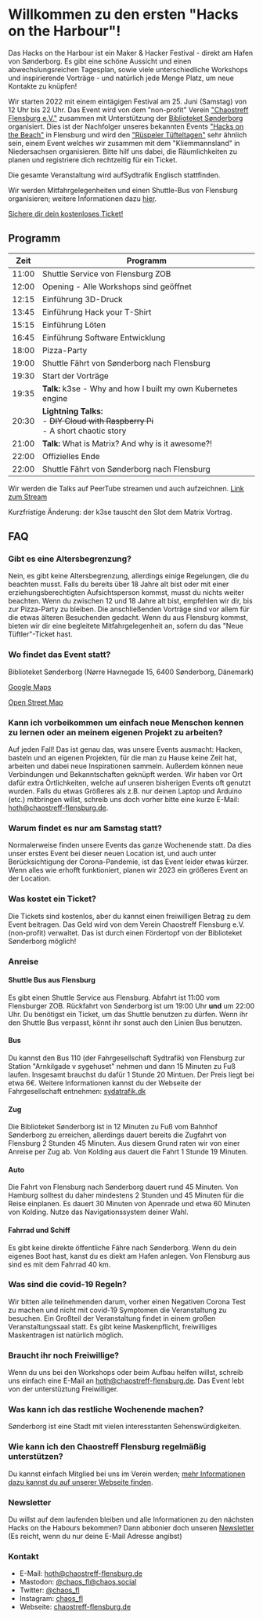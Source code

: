 # Willkommen zu den ersten "Hacks on the Harbour"!

Das Hacks on the Harbour ist ein Maker & Hacker Festival - direkt am Hafen von Sønderborg. Es gibt eine schöne Aussicht und einen abwechslungsreichen Tagesplan, sowie viele unterschiedliche Workshops und inspirierende Vorträge - und natürlich jede Menge Platz, um neue Kontakte zu knüpfen!

Wir starten 2022 mit einem eintägigen Festival am 25. Juni (Samstag) von 12 Uhr bis 22 Uhr. Das Event wird von dem "non-profit" Verein ["Chaostreff Flensburg e.V."](https://chaostreff-flensburg.de/) zusammen mit Unterstützung der [Biblioteket Sønderborg](https://biblioteket.sonderborg.dk/) organisiert. Dies ist der Nachfolger unseres bekannten Events ["Hacks on the Beach"](https://chaostreff-flensburg.de/2021/hacks-on-the-beach-2022/) in Flensburg und wird den ["Rüspeler Tüfteltagen"](https://www.ruetueta.de/) sehr ähnlich sein, einem Event welches wir zusammen mit dem "Kliemmannsland" in Niedersachsen organisieren.
Bitte hilf uns dabei, die Räumlichkeiten zu planen und registriere dich rechtzeitig für ein Ticket.

Die gesamte Veranstaltung wird aufSydtrafik Englisch stattfinden.

Wir werden Mitfahrgelegenheiten und einen Shuttle-Bus von Flensburg organisieren; weitere Informationen dazu [hier](#shuttle-bus-aus-flensburg).

[Sichere dir dein kostenloses Ticket!](https://tickets.chaostreff-flensburg.de/ctfl/hoth2022/)

## Programm

| Zeit  | Programm                               |
|-------|----------------------------------------|
| 11:00 | Shuttle Service von Flensburg  ZOB        |
| 12:00 | Opening - Alle Workshops sind geöffnet |
| 12:15 | Einführung 3D-Druck                    |
| 13:45 | Einführung Hack your T-Shirt           |
| 15:15 | Einführung Löten                       |
| 16:45 | Einführung Software Entwicklung        |
| 18:00 | Pizza-Party                            |
| 19:00 | Shuttle Fährt von Sønderborg nach Flensburg  |
| 19:30 | Start der Vorträge                     |
| 19:35 | **Talk:** k3se - Why and how I built my own Kubernetes engine  |
| 20:30 | **Lightning Talks:** <br/> -  ~~DIY Cloud with Raspberry Pi~~ <br/> - A short chaotic story |Talk
| 21:00 | **Talk:** What is Matrix? And why is it awesome?! |
| 22:00 | Offizielles Ende                       |
| 22:00 | Shuttle Fährt von Sønderborg nach Flensburg  |

Wir werden die Talks auf PeerTube streamen und auch aufzeichnen. [Link zum Stream](https://video.cybre.town/videos/watch/a38418e6-a56a-40aa-b677-4dd988b7d7cf)

Kurzfristige Änderung: der k3se tauscht den Slot dem Matrix Vortrag.

## FAQ

### Gibt es eine Altersbegrenzung?

Nein, es gibt keine Altersbegrenzung, allerdings einige Regelungen, die du beachten musst. Falls du bereits über 18 Jahre alt bist oder mit einer erziehungsberechtigten Aufsichtsperson kommst, musst du nichts weiter beachten.
Wenn du zwischen 12 und 18 Jahre alt bist, empfehlen wir dir, bis zur Pizza-Party zu bleiben. Die anschließenden Vorträge sind vor allem für die etwas älteren Besuchenden gedacht.
Wenn du aus Flensburg kommst, bieten wir dir eine begleitete Mitfahrgelegenheit an, sofern du das "Neue Tüftler"-Ticket hast.

### Wo findet das Event statt?

Biblioteket Sønderborg (Nørre Havnegade 15, 6400 Sønderborg, Dänemark)

[Google Maps](https://www.google.com/maps/place/N%C3%B8rre+Havnegade+15,+6400+S%C3%B8nderborg,+D%C3%A4nemark/@54.9133221,9.7838224,17.85z/data=!4m5!3m4!1s0x47b339db9015343d:0xc01e3eb448417c18!8m2!3d54.9129337!4d9.7841914?hl=de)

[Open Street Map](https://www.openstreetmap.org/node/313714920)

### Kann ich vorbeikommen um einfach neue Menschen kennen zu lernen oder an meinem eigenen Projekt zu arbeiten?

Auf jeden Fall! Das ist genau das, was unsere Events ausmacht: Hacken, basteln und an eigenen Projekten, für die man zu Hause keine Zeit hat, arbeiten und dabei neue Inspirationen sammeln. Außerdem können neue Verbindungen und Bekanntschaften geknüpft werden. Wir haben vor Ort dafür extra Örtlichkeiten, welche auf unseren bisherigen Events oft genutzt wurden. Falls du etwas Größeres als z.B. nur deinen Laptop und Arduino (etc.) mitbringen willst, schreib uns doch vorher bitte eine kurze E-Mail: hoth@chaostreff-flensburg.de.

### Warum findet es nur am Samstag statt?

Normalerweise finden unsere Events das ganze Wochenende statt. Da dies unser erstes Event bei dieser neuen Location ist, und auch unter Berücksichtigung der Corona-Pandemie, ist das Event leider etwas kürzer. Wenn alles wie erhofft funktioniert, planen wir 2023 ein größeres Event an der Location.

### Was kostet ein Ticket?

Die Tickets sind kostenlos, aber du kannst einen freiwilligen Betrag zu dem Event beitragen. Das Geld wird von dem Verein Chaostreff Flensburg e.V. (non-profit) verwaltet. Das ist durch einen Fördertopf von der Biblioteket Sønderborg möglich!

### Anreise

#### Shuttle Bus aus Flensburg

Es gibt einen Shuttle Service aus Flensburg. Abfahrt ist 11:00 vom Flensburger ZOB. Rückfahrt von Sønderborg ist um 19:00 Uhr **und** um 22:00 Uhr. Du benötigst ein Ticket, um das Shuttle benutzen zu dürfen. Wenn ihr den Shuttle Bus verpasst, könnt ihr sonst auch den Linien Bus benutzen.

#### Bus

Du kannst den Bus 110 (der Fahrgesellschaft Sydtrafik) von Flensburg zur Station "Arnkilgade v sygehuset" nehmen und dann 15 Minuten zu Fuß laufen. Insgesamt brauchst du dafür 1 Stunde 20 Mintuen. Der Preis liegt bei etwa 6€. Weitere Informationen kannst du der Webseite der Fahrgesellschaft entnehmen: [sydatrafik.dk](https://www.sydtrafik.dk/)

#### Zug

Die Biblioteket Sønderborg ist in 12 Minuten zu Fuß vom Bahnhof Sønderborg zu erreichen, allerdings dauert bereits die Zugfahrt von Flensburg 2 Stunden 45 Minuten. Aus diesem Grund raten wir von einer Anreise per Zug ab. Von Kolding aus dauert die Fahrt 1 Stunde 19 Minuten.

#### Auto

Die Fahrt von Flensburg nach Sønderborg dauert rund 45 Minuten. Von Hamburg solltest du daher mindestens 2 Stunden und 45 Minuten für die Reise einplanen. Es dauert 30 Minuten von Apenrade und etwa 60 Minuten von Kolding. Nutze das Navigationssystem deiner Wahl.

#### Fahrrad und Schiff

Es gibt keine direkte öffentliche Fähre nach Sønderborg. Wenn du dein eigenes Boot hast, kanst du es diekt am Hafen anlegen. Von Flensburg aus sind es mit dem Fahrrad 40 km.

### Was sind die covid-19 Regeln?
Wir bitten alle teilnehmenden darum, vorher einen Negativen Corona Test zu machen und nicht mit covid-19 Symptomen die Veranstaltung zu besuchen. Ein Großteil der Veranstaltung findet in einem großen Veranstaltungssaal statt. Es gibt keine Maskenpflicht, freiwilliges Maskentragen ist natürlich möglich.

### Braucht ihr noch Freiwillige?

Wenn du uns bei den Workshops oder beim Aufbau helfen willst, schreib uns einfach eine E-Mail an hoth@chaostreff-flensburg.de. Das Event lebt von der unterstüztung Freiwilliger.

### Was kann ich das restliche Wochenende machen?

Sønderborg ist eine Stadt mit vielen interesstanten Sehenswürdigkeiten.

### Wie kann ich den Chaostreff Flensburg regelmäßig unterstützen?

Du kannst einfach Mitglied bei uns im Verein werden; [mehr Informationen dazu kannst du auf unserer Webseite finden](https://chaostreff-flensburg.de/mitmachen/wir/).

### Newsletter
Du willst auf dem laufenden bleiben und alle Informationen zu den nächsten Hacks on the Habours bekommen? Dann abbonier doch unseren [Newsletter](https://mailtrain.chaostreff-flensburg.de/subscription/SyqP1Sy5c) (Es reicht, wenn du nur deine E-Mail Adresse angibst)

### Kontakt

* E-Mail: hoth@chaostreff-flensburg.de
* Mastodon: [@chaos_fl@chaos.social](https://chaos.social/web/accounts/162706)
* Twitter: [@chaos_fl](https://twitter.com/chaos_fl)
* Instagram: [chaos_fl](https://www.instagram.com/chaos_fl/)
* Webseite: [chaostreff-flensburg.de](https://chaostreff-flensburg.de/)
